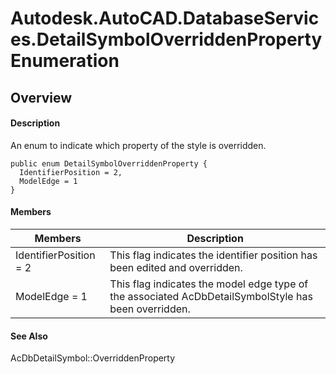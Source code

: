 # Autodesk.AutoCAD.DatabaseServices.DetailSymbolOverriddenProperty Enumeration

## Overview

#### Description
An enum to indicate which property of the style is overridden.
```text
public enum DetailSymbolOverriddenProperty {
  IdentifierPosition = 2,
  ModelEdge = 1
}
```

#### Members
| Members | Description |
| --- | --- |
| IdentifierPosition = 2 | This flag indicates the identifier position has been edited and overridden. |
| ModelEdge = 1 | This flag indicates the model edge type of the associated AcDbDetailSymbolStyle has been overridden. |

#### See Also
AcDbDetailSymbol::OverriddenProperty